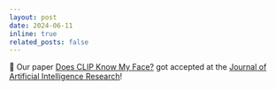 ```yaml
---
layout: post
date: 2024-06-11
inline: true
related_posts: false
---
```

:tada: Our paper <a href="https://jair.org/index.php/jair/article/view/15461">Does CLIP Know My Face?</a> got accepted at the <a href="https://www.jair.org/index.php/jair">Journal of Artificial Intelligence Research</a>!